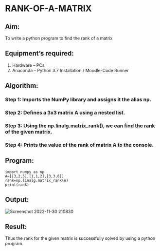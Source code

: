 # RANK-OF-A-MATRIX
## Aim:
To write a python program to find the rank of a matrix
## Equipment’s required:
1. 	Hardware – PCs
2. 	Anaconda – Python 3.7 Installation / Moodle-Code Runner
## Algorithm:
### Step 1: Imports the NumPy library and assigns it the alias np.

### Step 2: Defines a 3x3 matrix A using a nested list.

### Step 3: Using the np.linalg.matrix_rank(), we can find the rank of the given matrix.

### Step 4: Prints the value of the rank of matrix A to the console.

## Program:
```
import numpy as np
A=[[3,2,5],[1,1,2],[3,3,6]]
rank=np.linalg.matrix_rank(A)
print(rank)
```

## Output:
![Screenshot 2023-11-30 210830](https://github.com/Santhosh-0031/RANK-OF-A-MATRIX/assets/145551108/7d9e4801-e2da-4aca-bef4-3ad5092bc60b)


## Result:
Thus the rank for the given matrix is successfully solved by  using a python program.

